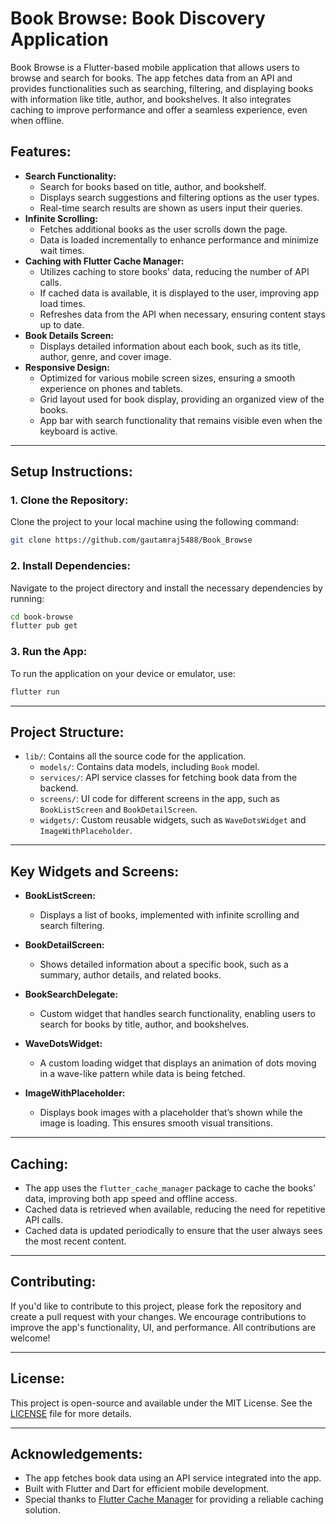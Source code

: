 # **Book Browse: Book Discovery Application**

Book Browse is a Flutter-based mobile application that allows users to browse and search for books. The app fetches data from an API and provides functionalities such as searching, filtering, and displaying books with information like title, author, and bookshelves. It also integrates caching to improve performance and offer a seamless experience, even when offline.

## **Features:**
- **Search Functionality:** 
  - Search for books based on title, author, and bookshelf.
  - Displays search suggestions and filtering options as the user types.
  - Real-time search results are shown as users input their queries.
- **Infinite Scrolling:**
  - Fetches additional books as the user scrolls down the page.
  - Data is loaded incrementally to enhance performance and minimize wait times.
- **Caching with Flutter Cache Manager:** 
  - Utilizes caching to store books' data, reducing the number of API calls.
  - If cached data is available, it is displayed to the user, improving app load times.
  - Refreshes data from the API when necessary, ensuring content stays up to date.
- **Book Details Screen:**
  - Displays detailed information about each book, such as its title, author, genre, and cover image.
- **Responsive Design:** 
  - Optimized for various mobile screen sizes, ensuring a smooth experience on phones and tablets.
  - Grid layout used for book display, providing an organized view of the books.
  - App bar with search functionality that remains visible even when the keyboard is active.

---

## **Setup Instructions:**

### **1. Clone the Repository:**
Clone the project to your local machine using the following command:

```bash
git clone https://github.com/gautamraj5488/Book_Browse
```

### **2. Install Dependencies:**
Navigate to the project directory and install the necessary dependencies by running:

```bash
cd book-browse
flutter pub get
```

### **3. Run the App:**
To run the application on your device or emulator, use:

```bash
flutter run
```

---

## **Project Structure:**

- `lib/`: Contains all the source code for the application.
  - `models/`: Contains data models, including `Book` model.
  - `services/`: API service classes for fetching book data from the backend.
  - `screens/`: UI code for different screens in the app, such as `BookListScreen` and `BookDetailScreen`.
  - `widgets/`: Custom reusable widgets, such as `WaveDotsWidget` and `ImageWithPlaceholder`.

---

## **Key Widgets and Screens:**

- **BookListScreen:**
  - Displays a list of books, implemented with infinite scrolling and search filtering.
  
- **BookDetailScreen:**
  - Shows detailed information about a specific book, such as a summary, author details, and related books.

- **BookSearchDelegate:**
  - Custom widget that handles search functionality, enabling users to search for books by title, author, and bookshelves.

- **WaveDotsWidget:**
  - A custom loading widget that displays an animation of dots moving in a wave-like pattern while data is being fetched.

- **ImageWithPlaceholder:**
  - Displays book images with a placeholder that’s shown while the image is loading. This ensures smooth visual transitions.

---

## **Caching:**
- The app uses the `flutter_cache_manager` package to cache the books' data, improving both app speed and offline access.
- Cached data is retrieved when available, reducing the need for repetitive API calls.
- Cached data is updated periodically to ensure that the user always sees the most recent content.

---

## **Contributing:**
If you'd like to contribute to this project, please fork the repository and create a pull request with your changes. We encourage contributions to improve the app's functionality, UI, and performance. All contributions are welcome!

---

## **License:**
This project is open-source and available under the MIT License. See the [LICENSE](https://pointerpointer.com/) file for more details.

---

## **Acknowledgements:**
- The app fetches book data using an API service integrated into the app.
- Built with Flutter and Dart for efficient mobile development.
- Special thanks to [Flutter Cache Manager](https://pub.dev/packages/flutter_cache_manager) for providing a reliable caching solution.
